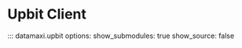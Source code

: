 # Upbit Client

::: datamaxi.upbit
    options:
      show_submodules: true
      show_source: false
